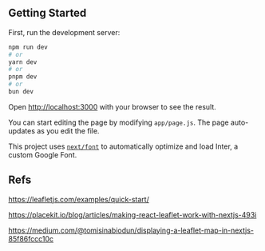 ## Getting Started

First, run the development server:

```bash
npm run dev
# or
yarn dev
# or
pnpm dev
# or
bun dev
```

Open [http://localhost:3000](http://localhost:3000) with your browser to see the result.

You can start editing the page by modifying `app/page.js`. The page auto-updates as you edit the file.

This project uses [`next/font`](https://nextjs.org/docs/basic-features/font-optimization) to automatically optimize and load Inter, a custom Google Font.

## Refs

https://leafletjs.com/examples/quick-start/

https://placekit.io/blog/articles/making-react-leaflet-work-with-nextjs-493i

https://medium.com/@tomisinabiodun/displaying-a-leaflet-map-in-nextjs-85f86fccc10c